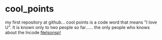 # cool_points
my first repository at github...
cool points is a code word that means "I love U". It is known only to two people so far......
the only people who knows about the lncode
[Nelsonsp!](http://nelsonsp.com)
